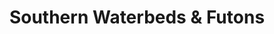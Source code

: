 ---
title: "Southern Waterbeds & Futons"
url: /athens/southern-waterbeds-und-futons/
shop: Betten
---